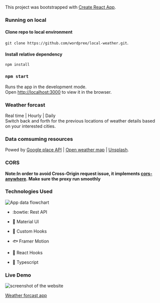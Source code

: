 This project was bootstrapped with [Create React App](https://github.com/facebook/create-react-app).

### Running on local

#### Clone repo to local environment

`git clone https://github.com/wordpree/local-weather.git`.

#### Install relative dependency

`npm install`

### `npm start`

Runs the app in the development mode.<br />
Open [http://localhost:3000](http://localhost:3000) to view it in the browser.

### Weather forcast

Real time | Hourly | Daily <br />
Switch back and forth for the previous locations of weather details based on your interested cities.

### Data comsuming resources

Powed by [Google place API](https://developers.google.com/places/web-service/overview) | [Open weather map](https://openweathermap.org/) | [Unsplash](https://www.unsplash.com/).

### CORS

**Note:In order to avoid Cross-Origin request issue, it implements [cors-anywhere](https://cors-anywhere.herokuapp.com/). Make sure the proxy run smoothly**

### Technologies Used

![App data flowchart](https://inspiring-weather.netlify.app/static/media/weather-flow.4e76cf26.jpg)

- :bowtie: Rest API

- :koala: Material UI

- :dog: Custom Hooks

- :fish: Framer Motion

- :sunflower: React Hooks

- :bear: Typescript

### Live Demo

![screenshot of the website](https://inspiring-weather.netlify.app/static/media/weather-app.4dc122b5.png)

[Weather forcast app](https://inspiring-weather.netlify.app/)
